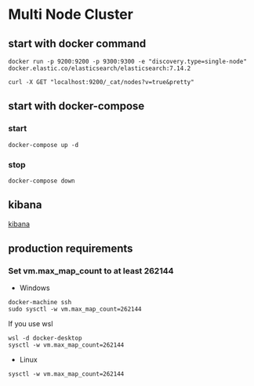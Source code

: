 # Multi Node Cluster

## start with docker command

```script
docker run -p 9200:9200 -p 9300:9300 -e "discovery.type=single-node" docker.elastic.co/elasticsearch/elasticsearch:7.14.2
```

```script
curl -X GET "localhost:9200/_cat/nodes?v=true&pretty"
```

## start with docker-compose

### start

```script
docker-compose up -d
```

### stop

```script
docker-compose down
```

## kibana

[kibana](localhost:5601)

## production requirements

### Set vm.max_map_count to at least 262144

* Windows

```script
docker-machine ssh
sudo sysctl -w vm.max_map_count=262144
```

If you use wsl

```script
wsl -d docker-desktop
sysctl -w vm.max_map_count=262144
```

* Linux

```script
sysctl -w vm.max_map_count=262144
```
